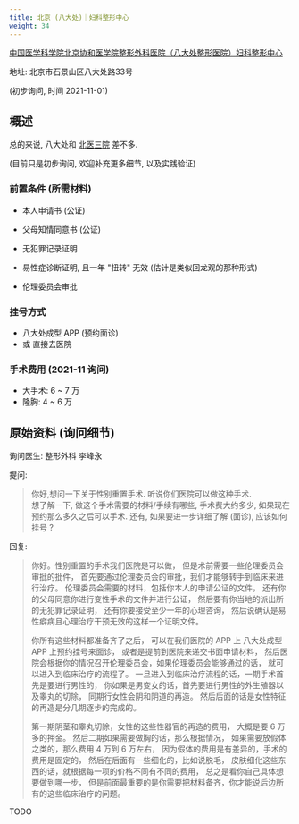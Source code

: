 ```yaml
---
title: 北京 (八大处)｜妇科整形中心
weight: 34
---
```


[中国医学科学院北京协和医学院整形外科医院（八大处整形医院）妇科整形中心](http://www.zhengxing.com.cn/html/1/m//162/191/648.html)

地址: 北京市石景山区八大处路33号

(初步询问, 时间 2021-11-01)

## 概述

总的来说, 八大处和 [北医三院](./pku3) 差不多.

(目前只是初步询问, 欢迎补充更多细节, 以及实践验证)

### 前置条件 (所需材料)

+ 本人申请书 (公证)  
+ 父母知情同意书 (公证)  
+ 无犯罪记录证明  
+ 易性症诊断证明, 且一年 "扭转" 无效 (估计是类似回龙观的那种形式)  

+ 伦理委员会审批  

### 挂号方式  

+ 八大处成型 APP (预约面诊)  
+ 或 直接去医院  

### 手术费用 (2021-11 询问)

+ 大手术: 6 ~ 7 万  
+ 隆胸: 4 ~ 6 万  


## 原始资料 (询问细节)

询问医生: 整形外科 李峰永

提问:

> 你好,想问一下关于性别重置手术.
> 听说你们医院可以做这种手术.  
> 想了解一下, 做这个手术需要的材料/手续有哪些, 
> 手术费大约多少, 如果现在预约那么多久之后可以手术.
> 还有, 如果要进一步详细了解 (面诊), 应该如何挂号 ?

回复:

> 你好。性别重置的手术我们医院是可以做，
> 但是术前需要一些伦理委员会审批的批件，
> 首先要通过伦理委员会的审批，我们才能够转手到临床来进行治疗。
> 伦理委员会需要的材料，包括你本人的申请公证的文件，
> 还有你的父母同意你进行变性手术的文件并进行公证，
> 然后要有你当地的派出所的无犯罪记录证明，
> 还有你要接受至少一年的心理咨询，
> 然后说确认是易性癖病且心理治疗干预无效的这样一个证明文件。
>
> 你所有这些材料都准备齐了之后，
> 可以在我们医院的 APP 上 八大处成型 APP 上预约挂号来面诊，
> 或者是提前到医院来递交书面申请材料，
> 然后医院会根据你的情况召开伦理委员会，如果伦理委员会能够通过的话，
> 就可以进入到临床治疗的流程了。
> 一旦进入到临床治疗流程的话，一期手术首先是要进行男性的，
> 你如果是男变女的话，首先要进行男性的外生殖器以及睾丸的切除，
> 同期行女性会阴和阴道的再造。
> 然后后面的话是女性特征的再造是分几期逐步的完成的。
>
> 第一期阴茎和睾丸切除，女性的这些性器官的再造的费用，
> 大概是要 6 万多的押金。
> 然后二期如果需要做胸的话，那么根据情况，
> 如果需要放假体之类的，那么费用 4 万到 6 万左右，
> 因为假体的费用是有差异的，手术的费用是固定的，
> 然后在后面有一些细化的，比如说脱毛，
> 皮肤细化这些东西的话，就根据每一项的价格不同有不同的费用，
> 总之是看你自己具体想要做到哪一步，
> 但是前面最重要的是你需要把材料备齐，你才能说后边所有的这些临床治疗的问题。

TODO
